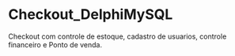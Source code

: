# Checkout_DelphiMySQL
 Checkout com controle de estoque, cadastro de usuarios, controle financeiro  e  Ponto de venda.
